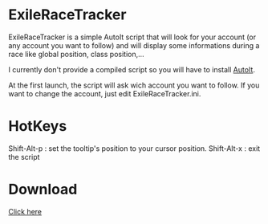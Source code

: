 ExileRaceTracker
================

ExileRaceTracker is a simple AutoIt script that will look for your account (or any account you want to follow) and will display some informations during a race like global position, class position,...

I currently don't provide a compiled script so you will have to install [AutoIt](http://www.autoitscript.com/site/autoit/downloads/).

At the first launch, the script will ask wich account you want to follow. If you want to change the account, just edit ExileRaceTracker.ini.

HotKeys
=======
Shift-Alt-p : set the tooltip's position to your cursor position.
Shift-Alt-x : exit the script

Download
========
[Click here](https://github.com/jlauwers/ExileRaceTracker/archive/master.zip)
